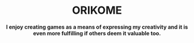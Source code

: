 
<h1 align="center">ORIKOME</h1>

<p align="center">
  <strong>I enjoy creating games as a means of expressing my creativity and it is even more fulfilling if others deem it valuable too.</strong>
</p>




